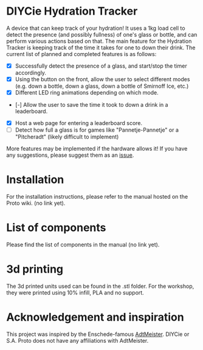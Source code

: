 # DIYCie Hydration Tracker
A device that can keep track of your hydration! 
It uses a 1kg load cell to detect the presence (and possibly fullness) of one's glass or bottle, and can perform various actions based on that. 
The main feature for the Hydration Tracker is keeping track of the time it takes for one to down their drink. The current list of planned and completed features is as follows:

- [X] Successfully detect the presence of a glass, and start/stop the timer accordingly.
- [X] Using the button on the front, allow the user to select different modes (e.g. down a bottle, down a glass, down a bottle of Smirnoff Ice, etc.)
- [X] Different LED ring animations depending on which mode.
- [-] Allow the user to save the time it took to down a drink in a leaderboard.
- [X] Host a web page for entering a leaderboard score.
- [ ] Detect how full a glass is for games like "Pannetje-Pannetje" or a "Pitcheradt" (likely difficult to implement)

More features may be implemented if the hardware allows it! If you have any suggestions, please suggest them as an [issue](https://github.com/MaxLiebe/Hydration-Tracker/issues/new).

# Installation
For the installation instructions, please refer to the manual hosted on the Proto wiki. (no link yet).

# List of components
Please find the list of components in the manual (no link yet).

# 3d printing
The 3d printed units used can be found in the .stl folder. For the workshop, they were printed using 10% infill, PLA and no support.

# Acknowledgement and inspiration
This project was inspired by the Enschede-famous [AdtMeister](https://adtmeister.com/). DIYCie or S.A. Proto does not have any affiliations with AdtMeister.

